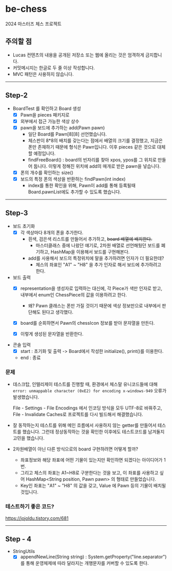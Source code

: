 # be-chess

2024 마스터즈 체스 프로젝트

## 주의할 점

- Lucas 컨텐츠의 내용을 공개된 저장소 또는 웹에 올리는 것은 엄격하게 금지합니다.
- 커밋메시지는 한글로 두 줄 이상 작성합니다.
- MVC 패턴은 사용하지 않습니다.



---
## Step-2

- BoardTest 를 확인하고 Board 생성
  - [x] Pawn을 pieces 패키지로
  - [x] 외부에서 접근 가능한 색상 상수
  - [x] pawn을 보드에 추가하는 add(Pawn pawn)
    - 일단 Board를 Pawn[8][8] 선언했습니다.
    - 체스판이 8*8의 배치를 갖는다는 점에서 배열의 크기를 결정했고, 지금은 폰만 존재하기 때문에 형식은 Pawn입니다. 이후 pieces 같은 것으로 대체할 예정입니다.
    - findFreeBoard() : board의 빈자리를 찾아 xpos, ypos를 그 위치로 만들어 둡니다. 이렇게 정해진 위치에 add의 매개로 받은 pawn을 넣습니다.
  - [x] 폰의 개수를 확인하는 size()
  - [x] 보드의 특정 폰의 색상을 반환하는 findPawn(int index)
    - index를 통한 확인을 위해, Pawn이 add를 통해 등록될때 Board.pawnList에도 추가할 수 있도록 했습니다.

---
## Step-3

- 보드 초기화
  - [x] 각 색상마다 8개의 폰을 추가한다.
    - 흰색, 검은색 리스트를 만들어서 추가하고, ~~board 배열에 배치한다.~~
      - 마스터클래스 중에 나왔던 얘기로, 2차원 배열로 선언해뒀던 보드를 폐기하고, HashMap을 이용해서 보드를 구현해본다. 
    - add를 사용해서 보드의 특정위치에 말을 추가하려면 인자가 더 필요한데?
      - 체스의 좌표인 "A1" ~ "H8" 을 추가 인자로 해서 보드에 추가하려고 한다.

- 보드 출력
  - [x] representation을 생성자로 입력하는 대신에, 각 Piece가 색만 인자로 받고, 내부에서 enum인 ChessPiece의 값을 이용하려고 한다.
    - 왜? Pawn 클래스는 폰만 가질 것이기 때문에 색상 정보만으로 내부에서 판단해도 된다고 생각했다.
  - [x] board를 순회하면서 Pawn의 chessIcon 정보를 받아 문자열을 만든다.
  - [x] 이렇게 생성된 문자열을 반환한다.


- 콘솔 입력
  - [x] start : 초기화 및 출력 -> Board에서 작성한 initialize(), print()를 이용한다.
  - end : 종료

### 문제
- 데스크탑, 인텔리제이 테스트를 진행할 때, 환경에서 체스말 유니코드들에 대해 `error: unmappable character (0xE2) for encoding x-windows-949` 오류가 발생했습니다.

  File - Settings - File Encodings 에서 인코딩 방식을 모두 UTF-8로 바꿔주고, File - Invalidate Caches로 프로젝트를 다시 빌드해서 해결했습니다.

- 잘 동작하는지 테스트를 위해 메인 흐름에서 사용하지 않는 getter를 만들어서 테스트를 했습니다. 그런데 정상동작하는 것을 확인한 이후에도 테스트코드를 남겨둘지 고민을 했습니다.

- 2차원배열이 아닌 다른 방식으로의 board 구현하려면 어떻게 할까?
  - 좌표정보와 해당 좌표에 어떤 기물이 있는지만 확인하면 되겠다는 아이디어가 1번. 
  - 그리고 체스의 좌표는 A1~H8로 구분한다는 것을 보고, 이 좌표를 사용하고 싶어 HashMap<String position, Pawn pawn> 의 형태로 만들었습니다.
  - Key인 좌표는 "A1" ~ "H8" 의 값을 갖고, Value 에 Pawn 등의 기물이 배치될 것입니다.


### 테스트하기 좋은 코드?

https://jojoldu.tistory.com/681

---
## Step - 4

- StringUtils
  - [x] appendNewLine(String string) : System.getProperty("line.separator") 를 통해 운영체제에 따라 달라지는 개행문자를 커버할 수 있도록 한다.